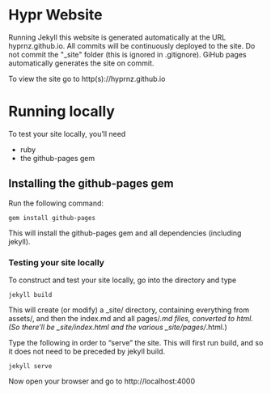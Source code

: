 # Hypr Website 

Running Jekyll this website is generated automatically at the URL hyprnz.github.io.
All commits will be continuously deployed to the site.
Do not commit the "_site" folder (this is ignored in .gitignore).
GiHub pages automatically generates the site on commit.

To view the site go to http(s)://hyprnz.github.io

# Running locally

To test your site locally, you’ll need

* ruby
* the github-pages gem

## Installing the github-pages gem

Run the following command:

`gem install github-pages`

This will install the github-pages gem and all dependencies (including jekyll).

### Testing your site locally

To construct and test your site locally, go into the directory and type

`jekyll build`

This will create (or modify) a _site/ directory, containing everything from assets/, and then the index.md and all pages/*.md files, converted to html. (So there’ll be _site/index.html and the various _site/pages/*.html.)

Type the following in order to “serve” the site. This will first run build, and so it does not need to be preceded by jekyll build.

`jekyll serve`

Now open your browser and go to http://localhost:4000

